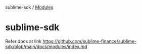 sublime-sdk / [Modules](modules.md)

# sublime-sdk

Refer docs at link
https://github.com/sublime-finance/sublime-sdk/blob/main/docs/modules/index.md
